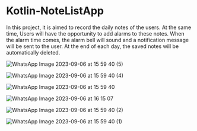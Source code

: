 # Kotlin-NoteListApp
In this project, it is aimed to record the daily notes of the users. At the same time, Users will have the opportunity to add alarms to these notes. 
When the alarm time comes, the alarm bell will sound and a notification message will be sent to the user. At the end of each day, the saved notes will be automatically deleted.


![WhatsApp Image 2023-09-06 at 15 59 40 (5)](https://github.com/gokhanalkaan/Kotlin-NoteListApp/assets/84704025/51a20909-1387-4d55-b266-b3005c2d930f)


![WhatsApp Image 2023-09-06 at 15 59 40 (4)](https://github.com/gokhanalkaan/Kotlin-NoteListApp/assets/84704025/e0c7de1c-33ec-4e39-bd60-773cf355716e)



![WhatsApp Image 2023-09-06 at 15 59 40](https://github.com/gokhanalkaan/Kotlin-NoteListApp/assets/84704025/956c9d9c-a279-46eb-9016-7f0858bfd695)


![WhatsApp Image 2023-09-06 at 16 15 07](https://github.com/gokhanalkaan/Kotlin-NoteListApp/assets/84704025/f58bac98-ca7b-47a4-bfd6-339a7f11e233)


![WhatsApp Image 2023-09-06 at 15 59 40 (2)](https://github.com/gokhanalkaan/Kotlin-NoteListApp/assets/84704025/0e0eacd8-7f17-45a2-8a6d-c92ddb808748)


![WhatsApp Image 2023-09-06 at 15 59 40 (1)](https://github.com/gokhanalkaan/Kotlin-NoteListApp/assets/84704025/531a4b99-18b1-49db-b55e-8ccc9efcf18b)

